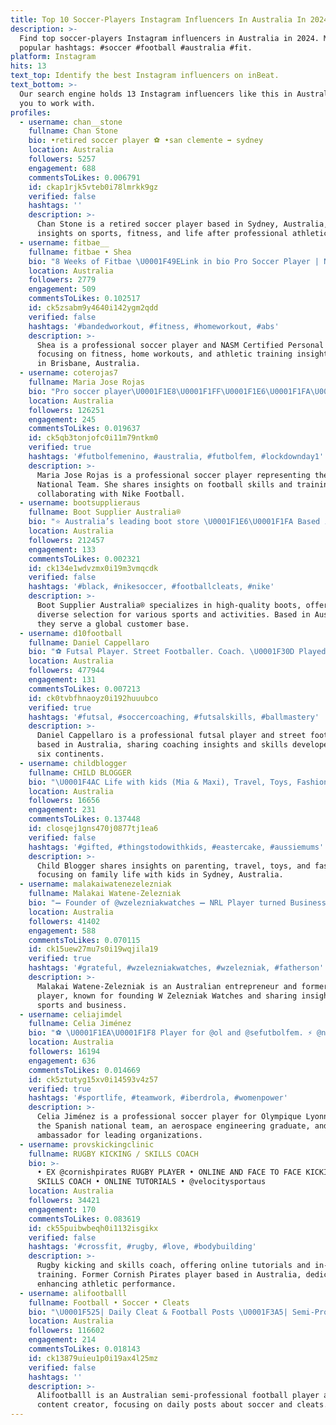 ```yaml
---
title: Top 10 Soccer-Players Instagram Influencers In Australia In 2024
description: >-
  Find top soccer-players Instagram influencers in Australia in 2024. Most
  popular hashtags: #soccer #football #australia #fit.
platform: Instagram
hits: 13
text_top: Identify the best Instagram influencers on inBeat.
text_bottom: >-
  Our search engine holds 13 Instagram influencers like this in Australia for
  you to work with.
profiles:
  - username: chan__stone
    fullname: Chan Stone
    bio: •retired soccer player ⚽️ •san clemente ➡️ sydney
    location: Australia
    followers: 5257
    engagement: 688
    commentsToLikes: 0.006791
    id: ckap1rjk5vteb0i78lmrkk9gz
    verified: false
    hashtags: ''
    description: >-
      Chan Stone is a retired soccer player based in Sydney, Australia, sharing
      insights on sports, fitness, and life after professional athletics.
  - username: fitbae__
    fullname: fitbae • Shea
    bio: "8 Weeks of Fitbae \U0001F49ELink in bio Pro Soccer Player | NASM CPT ⁣⁣⁣⁣ @sheaaaaa ⁣⁣ \U0001F495⁣ ⁣NYC | CT |\U0001F4CDBrisbane, Australia"
    location: Australia
    followers: 2779
    engagement: 509
    commentsToLikes: 0.102517
    id: ck5zsabm9y4640i142ygm2qdd
    verified: false
    hashtags: '#bandedworkout, #fitness, #homeworkout, #abs'
    description: >-
      Shea is a professional soccer player and NASM Certified Personal Trainer
      focusing on fitness, home workouts, and athletic training insights, based
      in Brisbane, Australia.
  - username: coterojas7
    fullname: Maria Jose Rojas
    bio: "Pro soccer player\U0001F1E8\U0001F1FF\U0001F1E6\U0001F1FA\U0001F1FA\U0001F1F8\U0001F1E9\U0001F1EA\U0001F1F1\U0001F1F9\U0001F1EF\U0001F1F5\U0001F1E8\U0001F1F1 @nikefootball athlete Chilean National Team @laroja @mjrfootballskills @mariajoserojasacademy"
    location: Australia
    followers: 126251
    engagement: 245
    commentsToLikes: 0.019637
    id: ck5qb3tonjofc0i11m79ntkm0
    verified: true
    hashtags: '#futbolfemenino, #australia, #futbolfem, #lockdownday1'
    description: >-
      Maria Jose Rojas is a professional soccer player representing the Chilean
      National Team. She shares insights on football skills and training,
      collaborating with Nike Football.
  - username: bootsupplieraus
    fullname: Boot Supplier Australia®
    bio: "⭐️ Australia’s leading boot store \U0001F1E6\U0001F1FA Based in AUS ✈️ 650+ boots sold worldwide ↘️ Click link in bio to purchase"
    location: Australia
    followers: 212457
    engagement: 133
    commentsToLikes: 0.002321
    id: ck134e1wdvzmx0i19m3vmqcdk
    verified: false
    hashtags: '#black, #nikesoccer, #footballcleats, #nike'
    description: >-
      Boot Supplier Australia® specializes in high-quality boots, offering a
      diverse selection for various sports and activities. Based in Australia,
      they serve a global customer base.
  - username: d10football
    fullname: Daniel Cappellaro
    bio: "⚽️ Futsal Player. Street Footballer. Coach. \U0001F30D Played in 6 Continents."
    location: Australia
    followers: 477944
    engagement: 131
    commentsToLikes: 0.007213
    id: ck0tvbfhnaoyz0i192huuubco
    verified: true
    hashtags: '#futsal, #soccercoaching, #futsalskills, #ballmastery'
    description: >-
      Daniel Cappellaro is a professional futsal player and street footballer
      based in Australia, sharing coaching insights and skills developed across
      six continents.
  - username: childblogger
    fullname: CHILD BLOGGER
    bio: "\U0001F4AC Life with kids (Mia & Maxi), Travel, Toys, Fashion and more \U0001F4CD Sydney, AU \U0001F4EE info@childblogger.org \U0001F4FA Feat Weekend Today \U0001F447 Save $200 off Hello Fresh"
    location: Australia
    followers: 16656
    engagement: 231
    commentsToLikes: 0.137448
    id: closqej1gns470j0877tj1ea6
    verified: false
    hashtags: '#gifted, #thingstodowithkids, #eastercake, #aussiemums'
    description: >-
      Child Blogger shares insights on parenting, travel, toys, and fashion,
      focusing on family life with kids in Sydney, Australia.
  - username: malakaiwatenezelezniak
    fullname: Malakai Watene-Zelezniak
    bio: "➖ Founder of @wzelezniakwatches ➖ NRL Player turned Businessman ➖ \U0001F4E7 malakai@wzelezniak.com.au ➖ TikTok 150k"
    location: Australia
    followers: 41402
    engagement: 588
    commentsToLikes: 0.070115
    id: ck15uew27mu7s0i19wqjila19
    verified: true
    hashtags: '#grateful, #wzelezniakwatches, #wzelezniak, #fatherson'
    description: >-
      Malakai Watene-Zelezniak is an Australian entrepreneur and former NRL
      player, known for founding W Zelezniak Watches and sharing insights on
      sports and business.
  - username: celiajimdel
    fullname: Celia Jiménez
    bio: "⚽️ \U0001F1EA\U0001F1F8 Player for @ol and @sefutbolfem. ⚡️ @nike Athlete \U0001F680 Aerospace Engineering & MBA \U0001F4A1 Ambassador @iberdrola @intea_spain \U0001F418 Roll Tide \U0001F4F1 @uncafemedia"
    location: Australia
    followers: 16194
    engagement: 636
    commentsToLikes: 0.014669
    id: ck5ztutyg15xv0i14593v4z57
    verified: true
    hashtags: '#sportlife, #teamwork, #iberdrola, #womenpower'
    description: >-
      Celia Jiménez is a professional soccer player for Olympique Lyonnais and
      the Spanish national team, an aerospace engineering graduate, and a brand
      ambassador for leading organizations.
  - username: provskickingclinic
    fullname: RUGBY KICKING / SKILLS COACH
    bio: >-
      • EX @cornishpirates RUGBY PLAYER • ONLINE AND FACE TO FACE KICKING /
      SKILLS COACH • ONLINE TUTORIALS • @velocitysportaus
    location: Australia
    followers: 34421
    engagement: 170
    commentsToLikes: 0.083619
    id: ck55puibwbeqh0i1132isgikx
    verified: false
    hashtags: '#crossfit, #rugby, #love, #bodybuilding'
    description: >-
      Rugby kicking and skills coach, offering online tutorials and in-person
      training. Former Cornish Pirates player based in Australia, dedicated to
      enhancing athletic performance.
  - username: alifootballl
    fullname: Football • Soccer • Cleats
    bio: "\U0001F525| Daily Cleat & Football Posts \U0001F3A5| Semi-Pro Player/Content Creator \U0001F4E5| Dm/Email For Business \U0001F6AB| No Copyright Intended \U0001F3AF| Giveaway at 125,000 followers"
    location: Australia
    followers: 116602
    engagement: 214
    commentsToLikes: 0.018143
    id: ck13879uieu1p0i19ax4l25mz
    verified: false
    hashtags: ''
    description: >-
      Alifootballl is an Australian semi-professional football player and
      content creator, focusing on daily posts about soccer and cleats.
---
```


